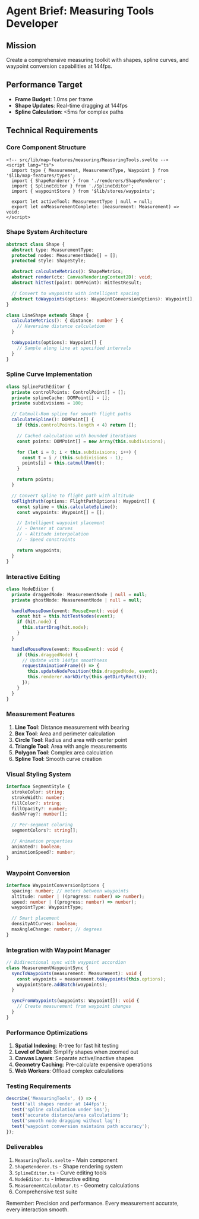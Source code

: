 # Agent Brief: Measuring Tools Developer

## Mission

Create a comprehensive measuring toolkit with shapes, spline curves, and waypoint conversion capabilities at 144fps.

## Performance Target

- **Frame Budget**: 1.0ms per frame
- **Shape Updates**: Real-time dragging at 144fps
- **Spline Calculation**: <5ms for complex paths

## Technical Requirements

### Core Component Structure

```svelte
<!-- src/lib/map-features/measuring/MeasuringTools.svelte -->
<script lang="ts">
  import type { Measurement, MeasurementType, Waypoint } from '$lib/map-features/types';
  import { ShapeRenderer } from './renderers/ShapeRenderer';
  import { SplineEditor } from './SplineEditor';
  import { waypointStore } from '$lib/stores/waypoints';

  export let activeTool: MeasurementType | null = null;
  export let onMeasurementComplete: (measurement: Measurement) => void;
</script>
```

### Shape System Architecture

```typescript
abstract class Shape {
  abstract type: MeasurementType;
  protected nodes: MeasurementNode[] = [];
  protected style: ShapeStyle;

  abstract calculateMetrics(): ShapeMetrics;
  abstract render(ctx: CanvasRenderingContext2D): void;
  abstract hitTest(point: DOMPoint): HitTestResult;

  // Convert to waypoints with intelligent spacing
  abstract toWaypoints(options: WaypointConversionOptions): Waypoint[];
}

class LineShape extends Shape {
  calculateMetrics(): { distance: number } {
    // Haversine distance calculation
  }

  toWaypoints(options): Waypoint[] {
    // Sample along line at specified intervals
  }
}
```

### Spline Curve Implementation

```typescript
class SplinePathEditor {
  private controlPoints: ControlPoint[] = [];
  private splineCache: DOMPoint[] = [];
  private subdivisions = 100;

  // Catmull-Rom spline for smooth flight paths
  calculateSpline(): DOMPoint[] {
    if (this.controlPoints.length < 4) return [];

    // Cached calculation with bounded iterations
    const points: DOMPoint[] = new Array(this.subdivisions);

    for (let i = 0; i < this.subdivisions; i++) {
      const t = i / (this.subdivisions - 1);
      points[i] = this.catmullRom(t);
    }

    return points;
  }

  // Convert spline to flight path with altitude
  toFlightPath(options: FlightPathOptions): Waypoint[] {
    const spline = this.calculateSpline();
    const waypoints: Waypoint[] = [];

    // Intelligent waypoint placement
    // - Denser at curves
    // - Altitude interpolation
    // - Speed constraints

    return waypoints;
  }
}
```

### Interactive Editing

```typescript
class NodeEditor {
  private draggedNode: MeasurementNode | null = null;
  private ghostNode: MeasurementNode | null = null;

  handleMouseDown(event: MouseEvent): void {
    const hit = this.hitTestNodes(event);
    if (hit.node) {
      this.startDrag(hit.node);
    }
  }

  handleMouseMove(event: MouseEvent): void {
    if (this.draggedNode) {
      // Update with 144fps smoothness
      requestAnimationFrame(() => {
        this.updateNodePosition(this.draggedNode, event);
        this.renderer.markDirty(this.getDirtyRect());
      });
    }
  }
}
```

### Measurement Features

1. **Line Tool**: Distance measurement with bearing
2. **Box Tool**: Area and perimeter calculation
3. **Circle Tool**: Radius and area with center point
4. **Triangle Tool**: Area with angle measurements
5. **Polygon Tool**: Complex area calculation
6. **Spline Tool**: Smooth curve creation

### Visual Styling System

```typescript
interface SegmentStyle {
  strokeColor: string;
  strokeWidth: number;
  fillColor?: string;
  fillOpacity?: number;
  dashArray?: number[];

  // Per-segment coloring
  segmentColors?: string[];

  // Animation properties
  animated?: boolean;
  animationSpeed?: number;
}
```

### Waypoint Conversion

```typescript
interface WaypointConversionOptions {
  spacing: number; // meters between waypoints
  altitude: number | ((progress: number) => number);
  speed: number | ((progress: number) => number);
  waypointType: WaypointType;

  // Smart placement
  densityAtCurves: boolean;
  maxAngleChange: number; // degrees
}
```

### Integration with Waypoint Manager

```typescript
// Bidirectional sync with waypoint accordion
class MeasurementWaypointSync {
  syncToWaypoints(measurement: Measurement): void {
    const waypoints = measurement.toWaypoints(this.options);
    waypointStore.addBatch(waypoints);
  }

  syncFromWaypoints(waypoints: Waypoint[]): void {
    // Create measurement from waypoint changes
  }
}
```

### Performance Optimizations

1. **Spatial Indexing**: R-tree for fast hit testing
2. **Level of Detail**: Simplify shapes when zoomed out
3. **Canvas Layers**: Separate active/inactive shapes
4. **Geometry Caching**: Pre-calculate expensive operations
5. **Web Workers**: Offload complex calculations

### Testing Requirements

```typescript
describe('MeasuringTools', () => {
  test('all shapes render at 144fps');
  test('spline calculation under 5ms');
  test('accurate distance/area calculations');
  test('smooth node dragging without lag');
  test('waypoint conversion maintains path accuracy');
});
```

### Deliverables

1. `MeasuringTools.svelte` - Main component
2. `ShapeRenderer.ts` - Shape rendering system
3. `SplineEditor.ts` - Curve editing tools
4. `NodeEditor.ts` - Interactive editing
5. `MeasurementCalculator.ts` - Geometry calculations
6. Comprehensive test suite

Remember: Precision and performance. Every measurement accurate, every interaction smooth.
